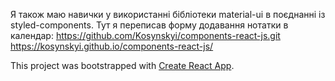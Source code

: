 Я також маю навички у використанні бібліотеки material-ui в поєднанні із styled-components.
Тут я переписав форму додавання нотатки в календар:
https://github.com/Kosynskyi/components-react-js.git 
https://kosynskyi.github.io/components-react-js/

This project was bootstrapped with [Create React App](https://github.com/facebook/create-react-app).
